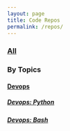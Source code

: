 ```yaml
---
layout: page
title: Code Repos
permalink: /repos/
---
```


### [All](https://github.com/Adam-Lechnos?tab=repositories)

### By Topics

#### [Devops](https://github.com/search?q=user%3Aadam-lechnos+topic%3Adevops&type=repositories)
##### [Devops: Python](https://github.com/search?q=user%3Aadam-lechnos+topic%3Adevops+topic%3Apython&type=repositories)
##### [Devops: Bash](https://github.com/search?q=user%3Aadam-lechnos+topic%3Adevops+topic%3Abash&type=repositories)
